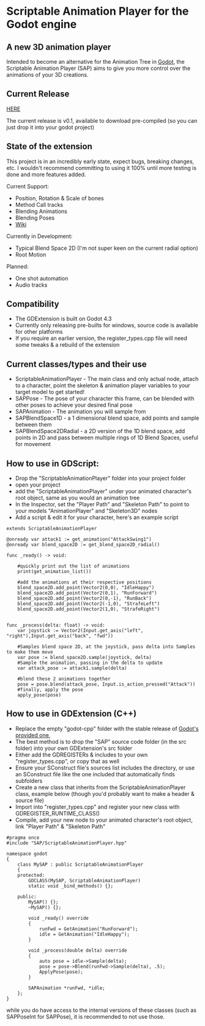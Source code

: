# Scriptable Animation Player for the Godot engine

## A new 3D animation player
Intended to become an alternative for the Animation Tree in [Godot](https://github.com/godotengine/godot), the Scriptable Animation Player (SAP) aims to give you more control over the animations of your 3D creations.

## Current Release
[HERE](https://github.com/HarveyGame/ScriptableAnimationPlayer/releases/tag/Pre-Alpha)

The current release is v0.1, available to download pre-compiled (so you can just drop it into your godot project)

## State of the extension
This project is in an incredibly early state, expect bugs, breaking changes, etc. I wouldn't recommend committing to using it 100% until more testing is done and more features added.

Current Support:
+ Position, Rotation & Scale of bones
+ Method Call tracks
+ Blending Animations
+ Blending Poses
+ [Wiki](https://github.com/HarveyGame/ScriptableAnimationPlayer/wiki)

Currently in Development:
+ Typical Blend Space 2D (I'm not super keen on the current radial option)
+ Root Motion

Planned:
+ One shot automation
+ Audio tracks

## Compatibility
+ The GDExtension is built on Godot 4.3
+ Currently only releasing pre-builts for windows, source code is available for other platforms
+ If you require an earlier version, the register_types.cpp file will need some tweaks & a rebuild of the extension

## Current classes/types and their use
+ ScriptableAnimationPlayer - The main class and only actual node, attach to a character, point the skeleton & animation player variables to your target model to get started!
+ SAPPose - The pose of your character this frame, can be blended with other poses to achieve your desired final pose
+ SAPAnimation - The animation you will sample from
+ SAPBlendSpace1D - a 1 dimensional blend space, add points and sample between them
+ SAPBlendSpace2DRadial - a 2D version of the 1D blend space, add points in 2D and pass between multiple rings of 1D Blend Spaces, useful for movement

## How to use in GDScript:
+ Drop the "ScriptableAnimationPlayer" folder into your project folder
+ open your project 
+ add the "ScriptableAnimationPlayer" under your animated character's root object, same as you would an animation tree
+ In the Inspector, set the "Player Path" and "Skeleton Path" to point to your models "AnimationPlayer" and "Skeleton3D" nodes
+ Add a script & edit it for your character, here's an example script
```
extends ScriptableAnimationPlayer

@onready var attack1 := get_animation("AttackSwing1")
@onready var blend_space2D := get_blend_space2D_radial()

func _ready() -> void:	

	#quickly print out the list of animations
	print(get_animation_list())

	#add the animations at their respective positions
	blend_space2D.add_point(Vector2(0,0), "IdleHappy")
	blend_space2D.add_point(Vector2(0,1), "RunForward")
	blend_space2D.add_point(Vector2(0,-1), "RunBack")
	blend_space2D.add_point(Vector2(-1,0), "StrafeLeft")
	blend_space2D.add_point(Vector2(1,0), "StrafeRight")


func _process(delta: float) -> void:
	var joystick := Vector2(Input.get_axis("left", "right"),Input.get_axis("back", "fwd"))
	
	#Samples blend space 2D, at the joystick, pass delta into Samples to make them move
	var pose := blend_space2D.sample(joystick, delta)
	#Sample the animation, passing in the delta to update
	var attack_pose := attack1.sample(delta)
	
	#blend these 2 animations together
	pose = pose.blend(attack_pose, Input.is_action_pressed("Attack"))
	#finally, apply the pose
	apply_pose(pose)
```

## How to use in GDExtension (C++)
+ Replace the empty "godot-cpp" folder with the stable release of [Godot's provided one](https://github.com/godotengine/godot-cpp), 
+ The best method is to drop the "SAP" source code folder (in the src folder) into your own GDExtension's src folder
+ Either add the GDREGISTERs & includes to your own "register_types.cpp", or copy that as well
+ Ensure your SConstruct file's sources list includes the directory, or use an SConstruct file like the one included that automatically finds subfolders
+ Create a new class that inherits from the ScriptableAnimationPlayer class, example below (though you'd probably want to make a header & source file)
+ Import into "register_types.cpp" and register your new class with GDREGISTER_RUNTIME_CLASS()
+ Compile, add your new node to your animated character's root object, link "Player Path" & "Skeleton Path"
```
#pragma once
#include "SAP/ScriptableAnimationPlayer.hpp"

namespace godot
{
    class MySAP : public ScriptableAnimationPlayer
    {
    protected:
        GDCLASS(MySAP, ScriptableAnimationPlayer)
        static void _bind_methods() {};

    public:
        MySAP() {};
        ~MySAP() {};

        void _ready() override
        {
            runFwd = GetAnimation("RunForward");
            idle = GetAnimation("IdleHappy");
        }

        void _process(double delta) override
        {
            auto pose = idle->Sample(delta);
            pose = pose->Blend(runFwd->Sample(delta), .5);
            ApplyPose(pose);
        }

        SAPAnimation *runFwd, *idle;
    };
}
```
while you do have access to the internal versions of these classes (such as SAPPoseInt for SAPPose), it is recommended to not use those.
